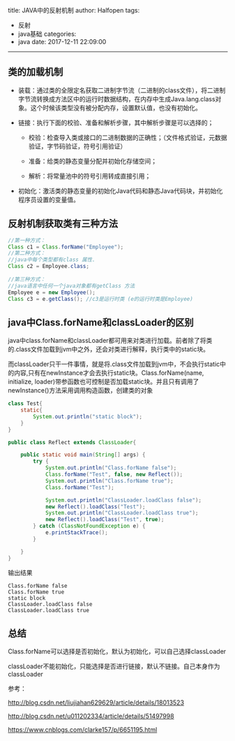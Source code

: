 title: JAVA中的反射机制
author: Halfopen
tags:
  - 反射
  - java基础
categories:
  - java
date: 2017-12-11 22:09:00
---
## 类的加载机制

- 装载：通过类的全限定名获取二进制字节流（二进制的class文件），将二进制字节流转换成方法区中的运行时数据结构，在内存中生成Java.lang.class对象。这个时候该类型没有被分配内存，设置默认值，也没有初始化。

- 链接：执行下面的校验、准备和解析步骤，其中解析步骤是可以选择的；

	- 校验：检查导入类或接口的二进制数据的正确性；（文件格式验证，元数据验证，字节码验证，符号引用验证）

	- 准备：给类的静态变量分配并初始化存储空间；

	- 解析：将常量池中的符号引用转成直接引用；

- 初始化：激活类的静态变量的初始化Java代码和静态Java代码块，并初始化程序员设置的变量值。

## 反射机制获取类有三种方法

```java
//第一种方式：  
Class c1 = Class.forName("Employee");  
//第二种方式：  
//java中每个类型都有class 属性.  
Class c2 = Employee.class;  
   
//第三种方式：  
//java语言中任何一个java对象都有getClass 方法  
Employee e = new Employee();  
Class c3 = e.getClass(); //c3是运行时类 (e的运行时类是Employee) 

```

## java中Class.forName和classLoader的区别
java中class.forName和classLoader都可用来对类进行加载。前者除了将类的.class文件加载到jvm中之外，还会对类进行解释，执行类中的static块。

而classLoader只干一件事情，就是将.class文件加载到jvm中，不会执行static中的内容,只有在newInstance才会去执行static块。Class.forName(name, initialize, loader)带参函数也可控制是否加载static块。并且只有调用了newInstance()方法采用调用构造函数，创建类的对象 



```java
class Test{
    static{
        System.out.println("static block");
    }
}

public class Reflect extends ClassLoader{

    public static void main(String[] args) {
        try {
            System.out.println("Class.forName false");
            Class.forName("Test", false, new Reflect());
            System.out.println("Class.forName true");
            Class.forName("Test");

            System.out.println("ClassLoader.loadClass false");
            new Reflect().loadClass("Test");
            System.out.println("ClassLoader.loadClass true");
            new Reflect().loadClass("Test", true);
        } catch (ClassNotFoundException e) {
            e.printStackTrace();
        }

    }
}
```
输出结果

    Class.forName false
    Class.forName true
    static block
    ClassLoader.loadClass false
    ClassLoader.loadClass true

## 总结
Class.forName可以选择是否初始化，默认为初始化，可以自己选择classLoader

classLoader不能初始化，只能选择是否进行链接，默认不链接。自己本身作为classLoader

参考：

http://blog.csdn.net/liujiahan629629/article/details/18013523

http://blog.csdn.net/u011202334/article/details/51497998

https://www.cnblogs.com/clarke157/p/6651195.html